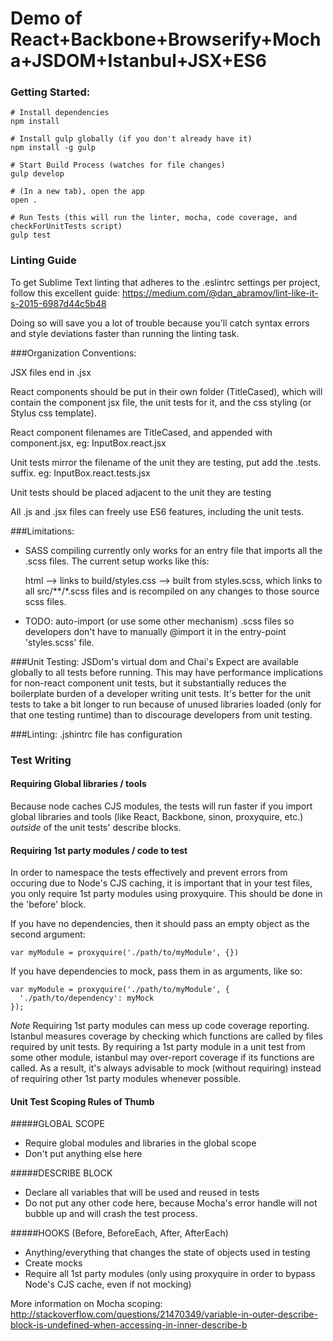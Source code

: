 Demo of React+Backbone+Browserify+Mocha+JSDOM+Istanbul+JSX+ES6
==================

### Getting Started:
```
# Install dependencies
npm install

# Install gulp globally (if you don't already have it)
npm install -g gulp

# Start Build Process (watches for file changes)
gulp develop

# (In a new tab), open the app
open .

# Run Tests (this will run the linter, mocha, code coverage, and checkForUnitTests script)
gulp test
```


### Linting Guide
To get Sublime Text linting that adheres to the .eslintrc settings per project, follow this excellent guide:
https://medium.com/@dan_abramov/lint-like-it-s-2015-6987d44c5b48

Doing so will save you a lot of trouble because you'll catch syntax errors and style deviations faster than running the 
linting task.


###Organization Conventions:

JSX files end in .jsx

React components should be put in their own folder (TitleCased), which will contain the component jsx file, the unit tests for it, and the css styling (or Stylus css template).

React component filenames are TitleCased, and appended with component.jsx, eg:
  InputBox.react.jsx

Unit tests mirror the filename of the unit they are testing, put add the .tests.<ext> suffix. eg:
  InputBox.react.tests.jsx

Unit tests should be placed adjacent to the unit they are testing

All .js and .jsx files can freely use ES6 features, including the unit tests.


###Limitations:

  - SASS compiling currently only works for an entry file that
    imports all the .scss files. The current setup works like this:

    html --> links to build/styles.css --> built from styles.scss, which links to all src/**/*.scss files and is recompiled on any changes to those source scss files.

  - TODO: auto-import (or use some other mechanism) .scss files so developers don't have to manually @import it in the entry-point 'styles.scss' file.


###Unit Testing:
  JSDom's virtual dom and Chai's Expect are available globally to all tests before running. This may
  have performance implications for non-react component unit tests, but it substantially reduces the boilerplate burden of
  a developer writing unit tests. It's better for the unit tests to take a bit longer to run because of unused libraries loaded
  (only for that one testing runtime) than to discourage developers from unit testing.

###Linting:
  .jshintrc file has configuration


### Test Writing

#### Requiring Global libraries / tools
Because node caches CJS modules, the tests will run faster if you import global libraries and tools (like React, Backbone, sinon, proxyquire, etc.) *outside* of the unit tests' describe blocks.

#### Requiring 1st party modules / code to test
In order to namespace the tests effectively and prevent errors from occuring due to Node's CJS caching, it is important that in your test files, you only require 1st party modules using proxyquire. This should be done in the 'before' block.

If you have no dependencies, then it should pass an empty object as the second argument:
``` 
var myModule = proxyquire('./path/to/myModule', {})
```

If you have dependencies to mock, pass them in as arguments, like so:
``` 
var myModule = proxyquire('./path/to/myModule', {
  './path/to/dependency': myMock
});
```

*Note* Requiring 1st party modules can mess up code coverage reporting. Istanbul measures coverage by checking which functions are called by files required by unit tests. By requiring a 1st party module in a unit test from some other module, istanbul may over-report coverage if its functions are called. As a result, it's always advisable to mock (without requiring) instead of requiring other 1st party modules whenever possible.

#### Unit Test Scoping Rules of Thumb

#####GLOBAL SCOPE
- Require global modules and libraries in the global scope
- Don't put anything else here

#####DESCRIBE BLOCK
- Declare all variables that will be used and reused in tests
- Do not put any other code here, because Mocha's error handle will not bubble up and will crash the test process.

#####HOOKS (Before, BeforeEach, After, AfterEach)
- Anything/everything that changes the state of objects used in testing
- Create mocks
- Require all 1st party modules (only using proxyquire in order to bypass Node's CJS cache, even if not mocking)

More information on Mocha scoping: http://stackoverflow.com/questions/21470349/variable-in-outer-describe-block-is-undefined-when-accessing-in-inner-describe-b



